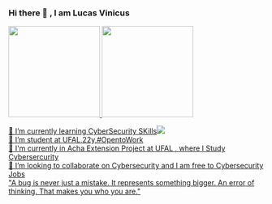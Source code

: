 ### Hi there 👋 , I am Lucas Vinicus
<div>
<a href="https://github.com/seu-usuário-aqui">
<img height="180em" src="https://github-readme-stats.vercel.app/api/top-langs/?username=LucasVinicius-sudo&layout=compact&langs_count=7&theme=dracula"/>

<img height="180em" src="https://github-readme-stats.vercel.app/api?username=LucasVinicius-sudo&show_icons=true&theme=dracula&include_all_commits=true&count_private=true"/>
</div>

 🌱 I’m currently learning CyberSecurity SKills<img src="{https://img.shields.io/badge/Lua-2C2D72?style=for-the-badge&logo=lua&logoColor=white}" /> <br>
 🌱 I’m student at UFAL,22y,#OpentoWork<br>
 🌱 I'm currently in Acha Extension Project at UFAL , where I Study Cybersercurity<br>
 👯 I’m looking to collaborate on Cybersecurity and I am free to Cybersecurity Jobs<br>
 "A bug is never just a mistake. It represents something bigger. An error of thinking. That makes you who you are."<br>
 
 
<!--
**LucasVinicius-sudo/LucasVinicius-sudo** is a ✨ _special_ ✨ repository because its `README.md` (this file) appears on your GitHub profile.

Here are some ideas to get you started:


![Anurag's GitHub stats](https://github-readme-stats.vercel.app/api?username=anuraghazra&hide=contribs,prs)
- 🔭 I’m currently working on ...
- 🌱 I’m currently learning ...
- 👯 I’m looking to collaborate on ...
- 🤔 I’m looking for help with ...
- 💬 Ask me about ...
- 📫 How to reach me: ...
- 😄 Pronouns: ...
- ⚡ Fun fact: ...
-->
